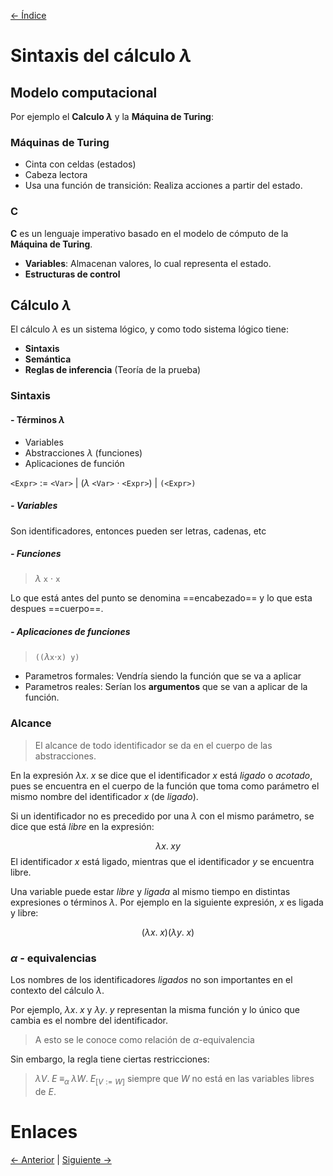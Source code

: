 [<- Índice](../LenguajesProgramacion.md)
# Sintaxis del cálculo $\lambda$
## Modelo computacional

Por ejemplo el **Calculo $\lambda$** y la **Máquina de Turing**:

### Máquinas de Turing

- Cinta con celdas (estados)
- Cabeza lectora
- Usa una función de transición: Realiza acciones a partir del estado.

### C

**C** es un lenguaje imperativo basado en el modelo de cómputo de la **Máquina de Turing**.

- **Variables**: Almacenan valores, lo cual representa el estado.
- **Estructuras de control** 

## Cálculo $\lambda$

El cálculo $\lambda$ es un sistema lógico, y como todo sistema lógico tiene:

- **Sintaxis**
- **Semántica**
- **Reglas de inferencia** (Teoría de la prueba)

### Sintaxis

#### - Términos $\lambda$

- Variables
- Abstracciones $\lambda$ (funciones)
- Aplicaciones de función

`<Expr>` $:=$ `<Var>`
		| ($\lambda$ `<Var>` $\cdot$ `<Expr>`)
		| `(<Expr>)`

##### - Variables

Son identificadores, entonces pueden ser letras, cadenas, etc

##### - Funciones

> $\lambda$ `x` $\cdot$ `x`

Lo que está antes del punto se denomina ==encabezado== y lo que esta despues ==cuerpo==.

##### - Aplicaciones de funciones

> `((`$\lambda$`x`$\cdot$`x) y)`

- Parametros formales: Vendría siendo la función que se va a aplicar
- Parametros reales: Serían los **argumentos** que se van a aplicar de la función.

### Alcance

> El alcance de todo identificador se da en el cuerpo de las abstracciones.

En la expresión $\lambda x. \; x$ se dice que el identificador $x$ está *ligado* o *acotado*, pues se encuentra en el cuerpo de la función que toma como parámetro el mismo nombre del identificador $x$ (de *ligado*).

Si un identificador no es precedido por una $\lambda$ con el mismo parámetro, se dice que está *libre* en la expresión:

$$\lambda x. \; xy$$
El identificador $x$ está ligado, mientras que el identificador $y$ se encuentra libre.

Una variable puede estar *libre* y *ligada* al mismo tiempo en distintas expresiones o términos $\lambda$. Por ejemplo en la siguiente expresión, $x$ es ligada y libre:

$$
(\lambda x. \; x)(\lambda y. \; x)
$$

### $\alpha$ - equivalencias

Los nombres de los identificadores *ligados* no son importantes en el contexto del cálculo $\lambda$.

Por ejemplo, $\lambda x. \; x$ y $\lambda y. \; y$ representan la misma función y lo único que cambia es el nombre del identificador.
> A esto se le conoce como relación de $\alpha$-equivalencia

Sin embargo, la regla tiene ciertas restricciones:

> $\lambda V. \; E \; \equiv_{\alpha} \; \lambda W. \; E_{[V:=W]}$ siempre que $W$ no está en las variables libres de $E$.

# Enlaces

[<- Anterior](LP30_08_2024.md) | [Siguiente ->](LP06_09_2024.md)